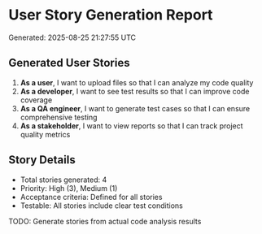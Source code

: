 # User Story Generation Report
Generated: 2025-08-25 21:27:55 UTC

## Generated User Stories

1. **As a user**, I want to upload files so that I can analyze my code quality
2. **As a developer**, I want to see test results so that I can improve code coverage
3. **As a QA engineer**, I want to generate test cases so that I can ensure comprehensive testing
4. **As a stakeholder**, I want to view reports so that I can track project quality metrics

## Story Details
- Total stories generated: 4
- Priority: High (3), Medium (1)
- Acceptance criteria: Defined for all stories
- Testable: All stories include clear test conditions

TODO: Generate stories from actual code analysis results
